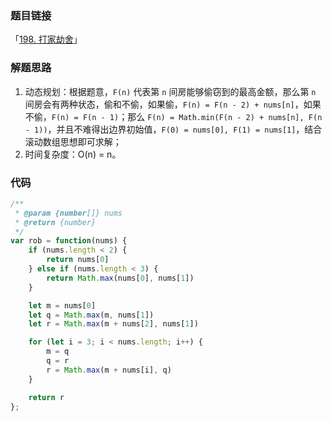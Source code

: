 ### 题目链接

「[198. 打家劫舍](https://leetcode.cn/problems/house-robber/)」

### 解题思路 

1. 动态规划：根据题意，`F(n)` 代表第 `n` 间房能够偷窃到的最高金额，那么第 `n` 间房会有两种状态，偷和不偷，如果偷，`F(n) = F(n - 2) + nums[n]`，如果不偷，`F(n) = F(n - 1)`；那么 `F(n) = Math.min(F(n - 2) + nums[n], F(n - 1))`，并且不难得出边界初始值，`F(0) = nums[0], F(1) = nums[1]`，结合滚动数组思想即可求解；
2. 时间复杂度：O(n) = n。

### 代码

```js
/**
 * @param {number[]} nums
 * @return {number}
 */
var rob = function(nums) {
	if (nums.length < 2) {
		return nums[0]
	} else if (nums.length < 3) {
		return Math.max(nums[0], nums[1])
	}

	let m = nums[0]
	let q = Math.max(m, nums[1])
	let r = Math.max(m + nums[2], nums[1])

	for (let i = 3; i < nums.length; i++) {
		m = q
		q = r
		r = Math.max(m + nums[i], q)
	}

	return r
};
```

